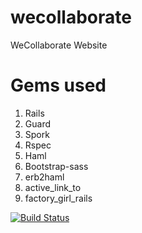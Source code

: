 wecollaborate
=============

WeCollaborate Website

Gems used
=========

1. Rails
2. Guard
3. Spork
4. Rspec
5. Haml
6. Bootstrap-sass
7. erb2haml
8. active_link_to 
9. factory_girl_rails

[![Build Status](https://travis-ci.org/JeroenKnoops/wecollaborate.png?branch=master)](https://travis-ci.org/JeroenKnoops/wecollaborate)